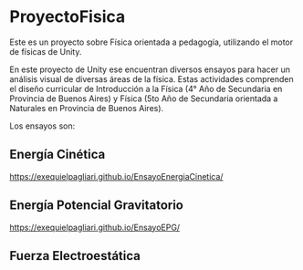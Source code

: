 # ProyectoFisica
Este es un proyecto sobre Física orientada a pedagogía, utilizando el motor de físicas de Unity.

En este proyecto de Unity ese encuentran diversos ensayos para hacer un análisis visual de diversas áreas de la física. Estas actividades comprenden el diseño curricular de Introducción a la Física (4° Año de Secundaria en Provincia de Buenos Aires) y Física (5to Año de Secundaria orientada a Naturales en Provincia de Buenos Aires).

Los ensayos son:

## Energía Cinética
https://exequielpagliari.github.io/EnsayoEnergiaCinetica/

## Energía Potencial Gravitatorio
https://exequielpagliari.github.io/EnsayoEPG/

## Fuerza Electroestática
